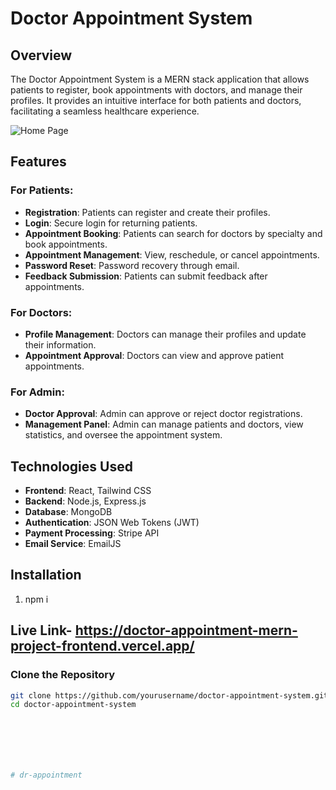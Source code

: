 
# Doctor Appointment System

## Overview

The Doctor Appointment System is a MERN stack application that allows patients to register, book appointments with doctors, and manage their profiles. It provides an intuitive interface for both patients and doctors, facilitating a seamless healthcare experience.

![Home Page](https://github.com/user-attachments/assets/328bc9f6-0ab4-470b-98fe-8dbebf92d84e)



## Features

### For Patients:
- **Registration**: Patients can register and create their profiles.
- **Login**: Secure login for returning patients.
- **Appointment Booking**: Patients can search for doctors by specialty and book appointments.
- **Appointment Management**: View, reschedule, or cancel appointments.
- **Password Reset**: Password recovery through email.
- **Feedback Submission**: Patients can submit feedback after appointments.

### For Doctors:
- **Profile Management**: Doctors can manage their profiles and update their information.
- **Appointment Approval**: Doctors can view and approve patient appointments.
  
### For Admin:
- **Doctor Approval**: Admin can approve or reject doctor registrations.
- **Management Panel**: Admin can manage patients and doctors, view statistics, and oversee the appointment system.

## Technologies Used
- **Frontend**: React, Tailwind CSS
- **Backend**: Node.js, Express.js
- **Database**: MongoDB
- **Authentication**: JSON Web Tokens (JWT)
- **Payment Processing**: Stripe API
- **Email Service**: EmailJS

## Installation
1. npm i


## Live Link- https://doctor-appointment-mern-project-frontend.vercel.app/

### Clone the Repository
```bash
git clone https://github.com/yourusername/doctor-appointment-system.git
cd doctor-appointment-system







# dr-appointment
